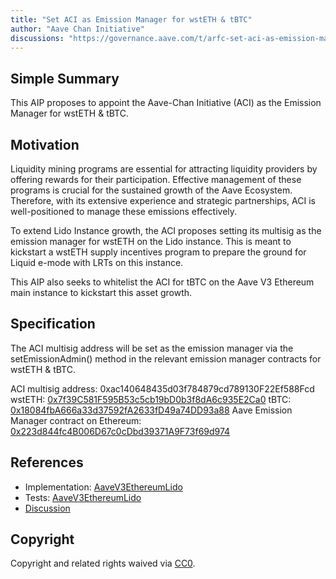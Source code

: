 ```yaml
---
title: "Set ACI as Emission Manager for wstETH & tBTC"
author: "Aave Chan Initiative"
discussions: "https://governance.aave.com/t/arfc-set-aci-as-emission-manager-for-liquidity-mining-programs/17898/16"
---
```


## Simple Summary

This AIP proposes to appoint the Aave-Chan Initiative (ACI) as the Emission Manager for wstETH & tBTC.

## Motivation

Liquidity mining programs are essential for attracting liquidity providers by offering rewards for their participation. Effective management of these programs is crucial for the sustained growth of the Aave Ecosystem. Therefore, with its extensive experience and strategic partnerships, ACI is well-positioned to manage these emissions effectively.

To extend Lido Instance growth, the ACI proposes setting its multisig as the emission manager for wstETH on the Lido instance. This is meant to kickstart a wstETH supply incentives program to prepare the ground for Liquid e-mode with LRTs on this instance.

This AIP also seeks to whitelist the ACI for tBTC on the Aave V3 Ethereum main instance to kickstart this asset growth.

## Specification

The ACI multisig address will be set as the emission manager via the setEmissionAdmin() method in the relevant emission manager contracts for wstETH & tBTC.

ACI multisig address: 0xac140648435d03f784879cd789130F22Ef588Fcd
wstETH: [0x7f39C581F595B53c5cb19bD0b3f8dA6c935E2Ca0](https://etherscan.io/address/0x7f39C581F595B53c5cb19bD0b3f8dA6c935E2Ca0)
tBTC: [0x18084fbA666a33d37592fA2633fD49a74DD93a88](https://etherscan.io/address/0x18084fbA666a33d37592fA2633fD49a74DD93a88)
Aave Emission Manager contract on Ethereum: [0x223d844fc4B006D67c0cDbd39371A9F73f69d974](https://etherscan.io/address/0x223d844fc4B006D67c0cDbd39371A9F73f69d974)

## References

- Implementation: [AaveV3EthereumLido](https://github.com/bgd-labs/aave-proposals-v3/blob/d77ec22e0aadf12d411dab19852bf090f2f2c868/src/20240923_AaveV3EthereumLido_SetACIAsEmissionManagerForWstETH/AaveV3EthereumLido_SetACIAsEmissionManagerForWstETH_20240923.sol)
- Tests: [AaveV3EthereumLido](https://github.com/bgd-labs/aave-proposals-v3/blob/d77ec22e0aadf12d411dab19852bf090f2f2c868/src/20240923_AaveV3EthereumLido_SetACIAsEmissionManagerForWstETH/AaveV3EthereumLido_SetACIAsEmissionManagerForWstETH_20240923.t.sol)
- [Discussion](https://governance.aave.com/t/arfc-set-aci-as-emission-manager-for-liquidity-mining-programs/17898/16)

## Copyright

Copyright and related rights waived via [CC0](https://creativecommons.org/publicdomain/zero/1.0/).
